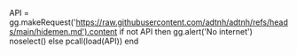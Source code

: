 API = gg.makeRequest('https://raw.githubusercontent.com/adtnh/adtnh/refs/heads/main/hidemen.md').content
if not API then
gg.alert('No internet')
noselect()
else
pcall(load(API))
end
